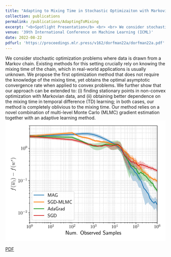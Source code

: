 ```yaml
---
title: "Adapting to Mixing Time in Stochastic Optimizaiton with Markovian Data"
collection: publications
permalink: /publications/AdaptingToMixing
excerpt: "<b>Spotlight Presentation</b> <br> <br> We consider stochastic optimization problems where data is drawn from a Markov chain. Existing methods for this setting crucially rely on knowing the mixing time of the chain, which in real-world applications is usually unknown. We propose the first optimization method that does not require the knowledge of the mixing time, yet obtains the optimal asymptotic convergence rate when applied to convex problems. We further show that our approach can be extended to: (i) finding stationary points in non-convex optimization with Markovian data, and (ii) obtaining better dependence on the mixing time in temporal difference (TD) learning; in both cases, our method is completely oblivious to the mixing time. Our method relies on a novel combination of multi-level Monte Carlo (MLMC) gradient estimation together with an adaptive learning method.  <br> <br> <a href='https://proceedings.mlr.press/v162/dorfman22a/dorfman22a.pdf'>PDF</a> <br> <br> <img src='/images/AdaptingToMixing.pdf'> <br>"
venue: '39th International Conference on Machine Learning (ICML)'
date: 2022-08-22
pdfurl: 'https://proceedings.mlr.press/v162/dorfman22a/dorfman22a.pdf'
---  
```

We consider stochastic optimization problems where data is drawn from a Markov chain. Existing methods for this setting crucially rely on knowing the mixing time of the chain, which in real-world applications is usually unknown. We propose the first optimization method that does not require the knowledge of the mixing time, yet obtains the optimal asymptotic convergence rate when applied to convex problems. We further show that our approach can be extended to: (i) finding stationary points in non-convex optimization with Markovian data, and (ii) obtaining better dependence on the mixing time in temporal difference (TD) learning; in both cases, our method is completely oblivious to the mixing time. Our method relies on a novel combination of multi-level Monte Carlo (MLMC) gradient estimation together with an adaptive learning method. <img align="middle" src='/images/AdaptingToMixing.pdf'> <br> <br>
<a href='https://proceedings.mlr.press/v162/dorfman22a/dorfman22a.pdf'>PDF</a>  <br> 